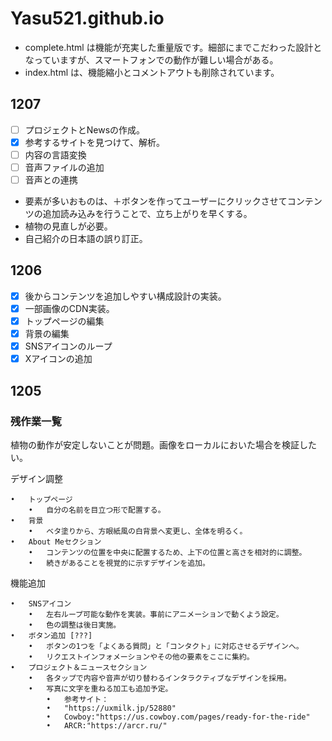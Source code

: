 # Yasu521.github.io
* complete.html は機能が充実した重量版です。細部にまでこだわった設計となっていますが、スマートフォンでの動作が難しい場合がある。
* index.html は、機能縮小とコメントアウトも削除されています。
## 1207
- [ ] プロジェクトとNewsの作成。
- [x] 参考するサイトを見つけて、解析。
- [ ] 内容の言語変換
- [ ] 音声ファイルの追加
- [ ] 音声との連携
-  要素が多いおものは、＋ボタンを作ってユーザーにクリックさせてコンテンツの追加読み込みを行うことで、立ち上がりを早くする。
-  植物の見直しが必要。
-  自己紹介の日本語の誤り訂正。
## 1206
- [x] 後からコンテンツを追加しやすい構成設計の実装。
- [x] 一部画像のCDN実装。
- [x] トップページの編集
- [x] 背景の編集
- [x] SNSアイコンのループ
- [x] Xアイコンの追加 
## 1205
### 残作業一覧

植物の動作が安定しないことが問題。画像をローカルにおいた場合を検証したい。

デザイン調整

	•	トップページ
		•	自分の名前を目立つ形で配置する。
	•	背景
		•	ベタ塗りから、方眼紙風の白背景へ変更し、全体を明るく。
	•	About Meセクション
		•	コンテンツの位置を中央に配置するため、上下の位置と高さを相対的に調整。
		•	続きがあることを視覚的に示すデザインを追加。

機能追加

	•	SNSアイコン
		•	左右ループ可能な動作を実装。事前にアニメーションで動くよう設定。
		•	色の調整は後日実施。
	•	ボタン追加 [???]
		•	ボタンの1つを「よくある質問」と「コンタクト」に対応させるデザインへ。
		•	リクエストインフォメーションやその他の要素をここに集約。
	•	プロジェクト＆ニュースセクション
		•	各タップで内容や音声が切り替わるインタラクティブなデザインを採用。
		•	写真に文字を重ねる加工も追加予定。
			•	参考サイト：
   			•	"https://uxmilk.jp/52880"
			•	Cowboy:"https://us.cowboy.com/pages/ready-for-the-ride"
			•	ARCR:"https://arcr.ru/"
   			
